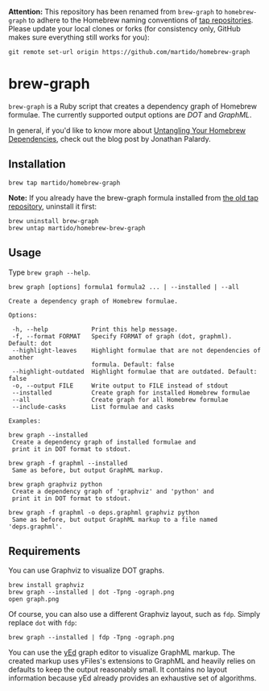 **Attention:** This repository has been renamed from `brew-graph` to `homebrew-graph` to adhere to the Homebrew naming conventions of [tap repositories][3].
Please update your local clones or forks (for consistency only, GitHub makes sure everything still works for you):

    git remote set-url origin https://github.com/martido/homebrew-graph

# brew-graph

`brew-graph` is a Ruby script that creates a dependency graph of Homebrew formulae. The currently supported output options are *DOT* and *GraphML*.

In general, if you'd like to know more about [Untangling Your Homebrew Dependencies][2], check out the blog post by Jonathan Palardy.  

## Installation

    brew tap martido/homebrew-graph
    
**Note:** If you already have the brew-graph formula installed from [the old tap repository][4], uninstall it first:

    brew uninstall brew-graph
    brew untap martido/homebrew-brew-graph

## Usage

Type `brew graph --help`.

    brew graph [options] formula1 formula2 ... | --installed | --all
    
    Create a dependency graph of Homebrew formulae.
    
    Options:
    
     -h, --help            Print this help message.
     -f, --format FORMAT   Specify FORMAT of graph (dot, graphml). Default: dot
     --highlight-leaves    Highlight formulae that are not dependencies of another
                           formula. Default: false
     --highlight-outdated  Highlight formulae that are outdated. Default: false
     -o, --output FILE     Write output to FILE instead of stdout
     --installed           Create graph for installed Homebrew formulae
     --all                 Create graph for all Homebrew formulae
     --include-casks       List formulae and casks
    
    Examples:
    
    brew graph --installed
     Create a dependency graph of installed formulae and
     print it in DOT format to stdout.
    
    brew graph -f graphml --installed
     Same as before, but output GraphML markup.
    
    brew graph graphviz python
     Create a dependency graph of 'graphviz' and 'python' and
     print it in DOT format to stdout.
    
    brew graph -f graphml -o deps.graphml graphviz python
     Same as before, but output GraphML markup to a file named 'deps.graphml'.

## Requirements
You can use Graphviz to visualize DOT graphs.

    brew install graphviz
    brew graph --installed | dot -Tpng -ograph.png
    open graph.png

Of course, you can also use a different Graphviz layout, such as `fdp`. Simply replace `dot` with `fdp`:

    brew graph --installed | fdp -Tpng -ograph.png

You can use the [yEd][1] graph editor to visualize GraphML markup. The created markup uses yFiles's extensions to GraphML and heavily relies on defaults to keep the output reasonably small. It contains no layout information because yEd already provides an exhaustive set of algorithms.

[1]: http://www.yworks.com/en/products_yed_about.html
[2]: http://blog.jpalardy.com/posts/untangling-your-homebrew-dependencies
[3]: https://docs.brew.sh/How-to-Create-and-Maintain-a-Tap
[4]: https://github.com/martido/homebrew-brew-graph
